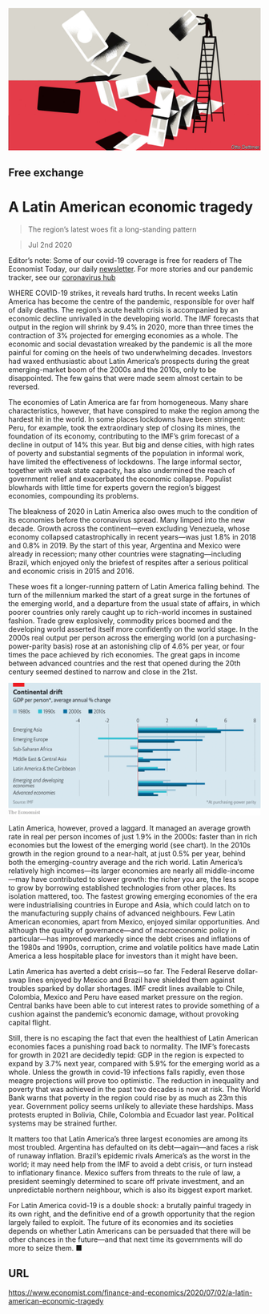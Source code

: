 ![](./images/20200704_FND000.jpg)

## Free exchange

# A Latin American economic tragedy

> The region’s latest woes fit a long-standing pattern

> Jul 2nd 2020

Editor’s note: Some of our covid-19 coverage is free for readers of The Economist Today, our daily [newsletter](https://www.economist.com/https://my.economist.com/user#newsletter). For more stories and our pandemic tracker, see our [coronavirus hub](https://www.economist.com//news/2020/03/11/the-economists-coverage-of-the-coronavirus)

WHERE COVID-19 strikes, it reveals hard truths. In recent weeks Latin America has become the centre of the pandemic, responsible for over half of daily deaths. The region’s acute health crisis is accompanied by an economic decline unrivalled in the developing world. The IMF forecasts that output in the region will shrink by 9.4% in 2020, more than three times the contraction of 3% projected for emerging economies as a whole. The economic and social devastation wreaked by the pandemic is all the more painful for coming on the heels of two underwhelming decades. Investors had waxed enthusiastic about Latin America’s prospects during the great emerging-market boom of the 2000s and the 2010s, only to be disappointed. The few gains that were made seem almost certain to be reversed.

The economies of Latin America are far from homogeneous. Many share characteristics, however, that have conspired to make the region among the hardest hit in the world. In some places lockdowns have been stringent: Peru, for example, took the extraordinary step of closing its mines, the foundation of its economy, contributing to the IMF’s grim forecast of a decline in output of 14% this year. But big and dense cities, with high rates of poverty and substantial segments of the population in informal work, have limited the effectiveness of lockdowns. The large informal sector, together with weak state capacity, has also undermined the reach of government relief and exacerbated the economic collapse. Populist blowhards with little time for experts govern the region’s biggest economies, compounding its problems.

The bleakness of 2020 in Latin America also owes much to the condition of its economies before the coronavirus spread. Many limped into the new decade. Growth across the continent—even excluding Venezuela, whose economy collapsed catastrophically in recent years—was just 1.8% in 2018 and 0.8% in 2019. By the start of this year, Argentina and Mexico were already in recession; many other countries were stagnating—including Brazil, which enjoyed only the briefest of respites after a serious political and economic crisis in 2015 and 2016.

These woes fit a longer-running pattern of Latin America falling behind. The turn of the millennium marked the start of a great surge in the fortunes of the emerging world, and a departure from the usual state of affairs, in which poorer countries only rarely caught up to rich-world incomes in sustained fashion. Trade grew explosively, commodity prices boomed and the developing world asserted itself more confidently on the world stage. In the 2000s real output per person across the emerging world (on a purchasing-power-parity basis) rose at an astonishing clip of 4.6% per year, or four times the pace achieved by rich economies. The great gaps in income between advanced countries and the rest that opened during the 20th century seemed destined to narrow and close in the 21st.



![](./images/20200704_FNC264_0.png)

Latin America, however, proved a laggard. It managed an average growth rate in real per person incomes of just 1.9% in the 2000s: faster than in rich economies but the lowest of the emerging world (see chart). In the 2010s growth in the region ground to a near-halt, at just 0.5% per year, behind both the emerging-country average and the rich world. Latin America’s relatively high incomes—its larger economies are nearly all middle-income—may have contributed to slower growth: the richer you are, the less scope to grow by borrowing established technologies from other places. Its isolation mattered, too. The fastest growing emerging economies of the era were industrialising countries in Europe and Asia, which could latch on to the manufacturing supply chains of advanced neighbours. Few Latin American economies, apart from Mexico, enjoyed similar opportunities. And although the quality of governance—and of macroeconomic policy in particular—has improved markedly since the debt crises and inflations of the 1980s and 1990s, corruption, crime and volatile politics have made Latin America a less hospitable place for investors than it might have been.

Latin America has averted a debt crisis—so far. The Federal Reserve dollar-swap lines enjoyed by Mexico and Brazil have shielded them against troubles sparked by dollar shortages. IMF credit lines available to Chile, Colombia, Mexico and Peru have eased market pressure on the region. Central banks have been able to cut interest rates to provide something of a cushion against the pandemic’s economic damage, without provoking capital flight.

Still, there is no escaping the fact that even the healthiest of Latin American economies faces a punishing road back to normality. The IMF’s forecasts for growth in 2021 are decidedly tepid: GDP in the region is expected to expand by 3.7% next year, compared with 5.9% for the emerging world as a whole. Unless the growth in covid-19 infections falls rapidly, even those meagre projections will prove too optimistic. The reduction in inequality and poverty that was achieved in the past two decades is now at risk. The World Bank warns that poverty in the region could rise by as much as 23m this year. Government policy seems unlikely to alleviate these hardships. Mass protests erupted in Bolivia, Chile, Colombia and Ecuador last year. Political systems may be strained further.

It matters too that Latin America’s three largest economies are among its most troubled. Argentina has defaulted on its debt—again—and faces a risk of runaway inflation. Brazil’s epidemic rivals America’s as the worst in the world; it may need help from the IMF to avoid a debt crisis, or turn instead to inflationary finance. Mexico suffers from threats to the rule of law, a president seemingly determined to scare off private investment, and an unpredictable northern neighbour, which is also its biggest export market.

For Latin America covid-19 is a double shock: a brutally painful tragedy in its own right, and the definitive end of a growth opportunity that the region largely failed to exploit. The future of its economies and its societies depends on whether Latin Americans can be persuaded that there will be other chances in the future—and that next time its governments will do more to seize them. ■

## URL

https://www.economist.com/finance-and-economics/2020/07/02/a-latin-american-economic-tragedy
